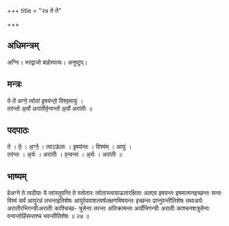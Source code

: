 +++
title = "२७ ते ते"

+++
## अधिमन्त्रम्
अग्निः। भरद्वाजो बार्हस्पत्यः। अनुष्टुप्।

## मन्त्रः
ते ते॑ अग्ने॒ त्वोता॑ इ॒षय॑न्तो॒ विश्व॒मायुः॑ ।  
तर॑न्तो अ॒र्यो अरा॑तीर्व॒न्वन्तो॑ अ॒र्यो अरा॑तीः ॥

## पदपाठः
ते । ते॒ । अ॒ग्ने॒ । त्वाऽऊ॑ताः । इ॒षय॑न्तः । विश्व॑म् । आयुः॑ ।  
तर॑न्तः । अ॒र्यः । अरा॑तीः । व॒न्वन्तः॑ । अ॒र्यः । अरा॑तीः ॥

## भाष्यम्
हेअग्ने ते त्वदीयाः ये त्वांस्तुवन्ति ते स्तोतारः त्वोतास्त्वयाऊतारक्षिताः अतएव इषयन्तः इषमात्मनइच्छन्तः सन्तः विश्वं सर्वं आयुरन्नं लभन्तइतिशेषः आयुरेववाशतवर्षलक्षणमिषयन्तः इच्छन्तः प्राप्नुवन्तीतिशेषः तथाअर्यः अरातीरभिगन्त्रीःअरातीः काश्चिच्छ- त्रुसेनाः तरन्तः अतिक्रामन्तः अर्योभिगन्त्रीः अरातीः काश्चनशत्रुसेनाः वन्वन्तोहिंसन्तश्च भवन्तीतिशेषः ॥ २७ ॥